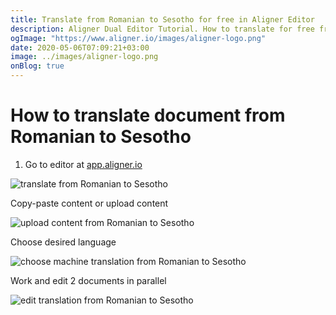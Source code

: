 ```yaml
---
title: Translate from Romanian to Sesotho for free in Aligner Editor
description: Aligner Dual Editor Tutorial. How to translate for free from Romanian to Sesotho. Aligner is multilingual document management platform. 
ogImage: "https://www.aligner.io/images/aligner-logo.png"
date: 2020-05-06T07:09:21+03:00
image: ../images/aligner-logo.png
onBlog: true
---
```


# How to translate document from Romanian to Sesotho

1. Go to editor at [app.aligner.io](https://app.aligner.io "Aligner App web page")

![translate from Romanian to Sesotho](../aligner-blank-editor.png "translate from Romanian to Sesotho")

Copy-paste content or upload content

![upload content from Romanian to Sesotho](../aligner-uploaded-document.png "upload content from Romanian to Sesotho")

Choose desired language

![choose machine translation from Romanian to Sesotho](../aligner-language-dropdown.png "choose machine translation from Romanian to Sesotho")

Work and edit 2 documents in parallel

![edit translation from Romanian to Sesotho](../aligner-double-sitded-editor.png "edit translation from Romanian to Sesotho")

